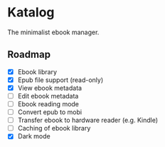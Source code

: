 # Katalog

The minimalist ebook manager.

## Roadmap

- [x] Ebook library
- [x] Epub file support (read-only)
- [x] View ebook metadata
- [ ] Edit ebook metadata
- [ ] Ebook reading mode
- [ ] Convert epub to mobi
- [ ] Transfer ebook to hardware reader (e.g. Kindle)
- [ ] Caching of ebook library
- [x] Dark mode
